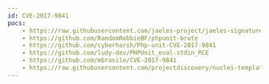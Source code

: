 ```yaml
---
id: CVE-2017-9841
pocs:
    - https://raw.githubusercontent.com/jaeles-project/jaeles-signatures/master/cves/phpunit-code-injection-cve-2017-9841.yaml
    - https://github.com/RandomRobbieBF/phpunit-brute
    - https://github.com/cyberharsh/Php-unit-CVE-2017-9841
    - https://github.com/ludy-dev/PHPUnit_eval-stdin_RCE
    - https://github.com/mbrasile/CVE-2017-9841
    - https://raw.githubusercontent.com/projectdiscovery/nuclei-templates/master/cves/CVE-2017-9841.yaml
---
```

